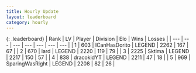 ```yaml
---
title: Hourly Update
layout: leaderboard
category: hourly
---
```


{: .leaderboard}
| Rank | LV | Player | Division | Elo | Wins | Losses |
| --- | --- | --- | --- | --- | --- | --- |
| <span data-change="0">1</span> | 603 | <span title="ID: 415713">ICanHasDorito</span> | LEGEND | <span data-change="0">2262</span> | <span data-change="0">167</span> | <span data-change="0">67</span> |
| <span data-change="0">2</span> | 670 | <span title="ID: 515615">lard</span> | LEGEND | <span data-change="0">2220</span> | <span data-change="0">119</span> | <span data-change="0">79</span> |
| <span data-change="9">3</span> | 2225 | <span title="ID: 353063">Sktima</span> | LEGEND | <span data-change="31">2217</span> | <span data-change="6">150</span> | <span data-change="0">57</span> |
| <span data-change="-1">4</span> | 838 | <span title="ID: 4106">dracokidYT</span> | LEGEND | <span data-change="0">2211</span> | <span data-change="0">47</span> | <span data-change="0">18</span> |
| <span data-change="-1">5</span> | 969 | <span title="ID: 402846">SparingWasRight</span> | LEGEND | <span data-change="0">2208</span> | <span data-change="0">82</span> | <span data-change="0">26</span> |